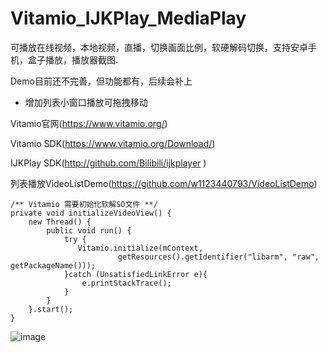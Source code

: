 # Vitamio_IJKPlay_MediaPlay
可播放在线视频，本地视频，直播，切换画面比例，软硬解码切换，支持安卓手机，盒子播放，播放器截图.

Demo目前还不完善，但功能都有，后续会补上
- 增加列表小窗口播放可拖拽移动

Vitamio官网(https://www.vitamio.org/)

Vitamio SDK(https://www.vitamio.org/Download/)

IJKPlay SDK(http://github.com/Bilibili/ijkplayer )

列表播放VideoListDemo(https://github.com/w1123440793/VideoListDemo)

    /** Vitamio 需要初始化软解SO文件 **/
    private void initializeVideoView() {
        new Thread() {
            public void run() {
                try {
                   Vitamio.initialize(mContext,
                            getResources().getIdentifier("libarm", "raw", getPackageName()));
                }catch (UnsatisfiedLinkError e){
                    e.printStackTrace();
                }
            }
        }.start();
    }


![image](https://github.com/gcoldcoffee/Vitamio_IJKPlay_MediaPlay/blob/master/image/video.gif)